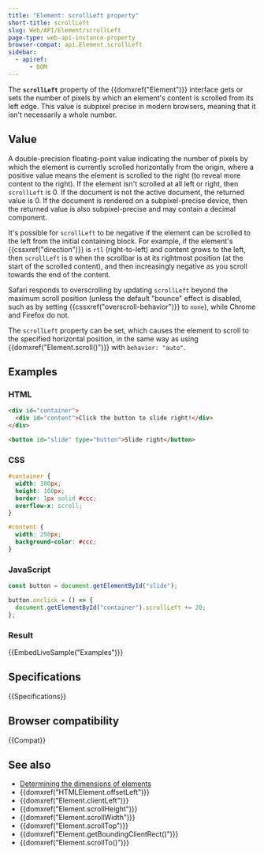 ```yaml
---
title: "Element: scrollLeft property"
short-title: scrollLeft
slug: Web/API/Element/scrollLeft
page-type: web-api-instance-property
browser-compat: api.Element.scrollLeft
sidebar:
  - apiref:
      - DOM
---
```


The **`scrollLeft`** property of the {{domxref("Element")}} interface gets or sets the number of pixels by which an element's content is scrolled from its left edge. This value is subpixel precise in modern browsers, meaning that it isn't necessarily a whole number.

## Value

A double-precision floating-point value indicating the number of pixels by which the element is currently scrolled horizontally from the origin, where a positive value means the element is scrolled to the right (to reveal more content to the right). If the element isn't scrolled at all left or right, then `scrollLeft` is 0. If the document is not the active document, the returned value is 0. If the document is rendered on a subpixel-precise device, then the returned value is also subpixel-precise and may contain a decimal component.

It's possible for `scrollLeft` to be negative if the element can be scrolled to the left from the initial containing block. For example, if the element's {{cssxref("direction")}} is `rtl` (right-to-left) and content grows to the left, then `scrollLeft` is `0` when the scrollbar is at its rightmost position (at the start of the scrolled content), and then increasingly negative as you scroll towards the end of the content.

Safari responds to overscrolling by updating `scrollLeft` beyond the maximum scroll position (unless the default "bounce" effect is disabled, such as by setting {{cssxref("overscroll-behavior")}} to `none`), while Chrome and Firefox do not.

The `scrollLeft` property can be set, which causes the element to scroll to the specified horizontal position, in the same way as using {{domxref("Element.scroll()")}} with `behavior: "auto"`.

## Examples

### HTML

```html
<div id="container">
  <div id="content">Click the button to slide right!</div>
</div>

<button id="slide" type="button">Slide right</button>
```

### CSS

```css
#container {
  width: 100px;
  height: 100px;
  border: 1px solid #ccc;
  overflow-x: scroll;
}

#content {
  width: 250px;
  background-color: #ccc;
}
```

### JavaScript

```js
const button = document.getElementById("slide");

button.onclick = () => {
  document.getElementById("container").scrollLeft += 20;
};
```

### Result

{{EmbedLiveSample("Examples")}}

## Specifications

{{Specifications}}

## Browser compatibility

{{Compat}}

## See also

- [Determining the dimensions of elements](/en-US/docs/Web/API/CSS_Object_Model/Determining_the_dimensions_of_elements)
- {{domxref("HTMLElement.offsetLeft")}}
- {{domxref("Element.clientLeft")}}
- {{domxref("Element.scrollHeight")}}
- {{domxref("Element.scrollWidth")}}
- {{domxref("Element.scrollTop")}}
- {{domxref("Element.getBoundingClientRect()")}}
- {{domxref("Element.scrollTo()")}}

